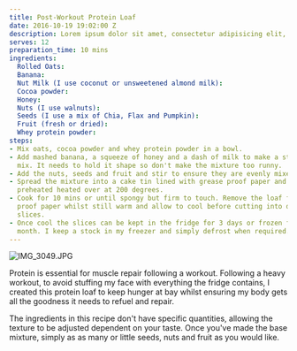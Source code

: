 ```yaml
---
title: Post-Workout Protein Loaf
date: 2016-10-19 19:02:00 Z
description: Lorem ipsum dolor sit amet, consectetur adipisicing elit, sed do eiusmod tempor incididunt ut labore et dolore magna aliqua.
serves: 12
preparation_time: 10 mins
ingredients:
  Rolled Oats:
  Banana:
  Nut Milk (I use coconut or unsweetened almond milk):
  Cocoa powder:
  Honey:
  Nuts (I use walnuts):
  Seeds (I use a mix of Chia, Flax and Pumpkin):
  Fruit (fresh or dried):
  Whey protein powder:
steps:
- Mix oats, cocoa powder and whey protein powder in a bowl.
- Add mashed banana, a squeeze of honey and a dash of milk to make a sticky, story
  mix. It needs to hold it shape so don't make the mixture too runny.
- Add the nuts, seeds and fruit and stir to ensure they are evenly mixed throughout.
- Spread the mixture into a cake tin lined with grease proof paper and place in a
  preheated heated over at 200 degrees.
- Cook for 10 mins or until spongy but firm to touch. Remove the loaf from the grease
  proof paper whilst still warm and allow to cool before cutting into desired sized
  slices.
- Once cool the slices can be kept in the fridge for 3 days or frozen for about a
  month. I keep a stock in my freezer and simply defrost when required.
---
```


![IMG_3049.JPG](/uploads/IMG_3049.JPG)

Protein is essential for muscle repair following a workout. Following a heavy workout, to avoid stuffing my face with everything the fridge contains, I created this protein loaf to keep hunger at bay whilst ensuring my body gets all the goodness it needs to refuel and repair.

The ingredients in this recipe don't have specific quantities, allowing the texture to be adjusted dependent on your taste. Once you've made the base mixture, simply as as many or little seeds, nuts and fruit as you would like.
